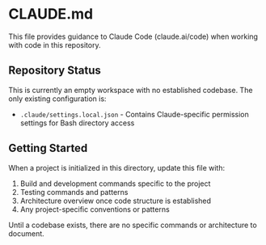# CLAUDE.md

This file provides guidance to Claude Code (claude.ai/code) when working with code in this repository.

## Repository Status

This is currently an empty workspace with no established codebase. The only existing configuration is:

- `.claude/settings.local.json` - Contains Claude-specific permission settings for Bash directory access

## Getting Started

When a project is initialized in this directory, update this file with:

1. Build and development commands specific to the project
2. Testing commands and patterns  
3. Architecture overview once code structure is established
4. Any project-specific conventions or patterns

Until a codebase exists, there are no specific commands or architecture to document.
